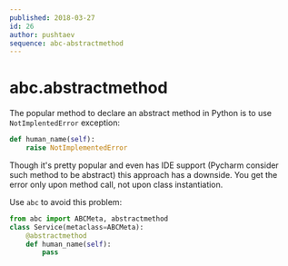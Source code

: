 ```yaml
---
published: 2018-03-27
id: 26
author: pushtaev
sequence: abc-abstractmethod
---
```


# abc.abstractmethod

The popular method to declare an abstract method in Python is to use `NotImplentedError` exception:

```python
def human_name(self):
    raise NotImplementedError
```

Though it's pretty popular and even has IDE support
(Pycharm consider such method to be abstract) this approach has a downside.
You get the error only upon method call, not upon class instantiation.

Use `abc` to avoid this problem:

```python
from abc import ABCMeta, abstractmethod
class Service(metaclass=ABCMeta):
    @abstractmethod
    def human_name(self):
        pass
```
